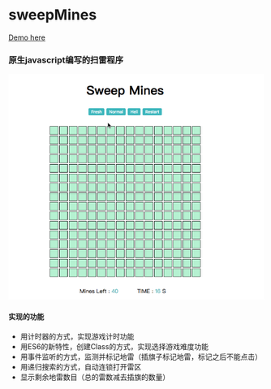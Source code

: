 # sweepMines
[Demo here](https://wangwenyue.github.io/sweepMines/)

### 原生javascript编写的扫雷程序

![](pic/demo.gif)

#### 实现的功能

* 用计时器的方式，实现游戏计时功能
* 用ES6的新特性，创建Class的方式，实现选择游戏难度功能
* 用事件监听的方式，监测并标记地雷（插旗子标记地雷，标记之后不能点击）
* 用递归搜索的方式，自动连锁打开雷区
* 显示剩余地雷数目（总的雷数减去插旗的数量）

